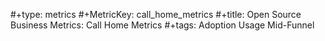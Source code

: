 #+type: metrics
#+MetricKey: call_home_metrics
#+title: Open Source Business Metrics: Call Home Metrics
#+tags: Adoption Usage Mid-Funnel

